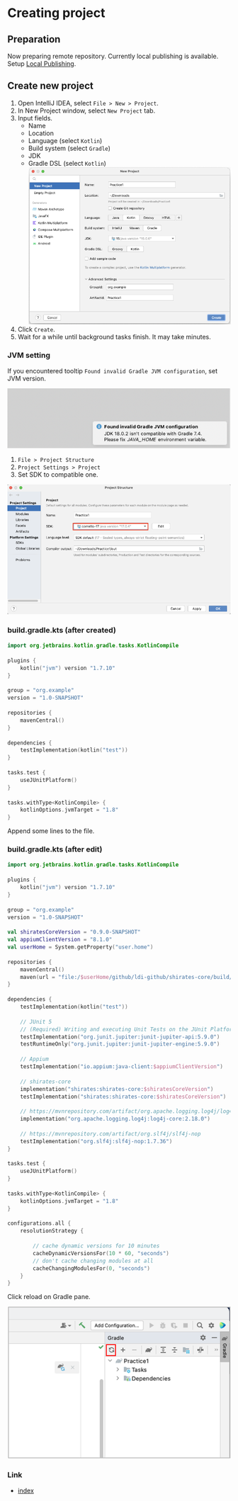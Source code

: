 # Creating project

## Preparation

Now preparing remote repository. Currently local publishing is available.
Setup [Local Publishing](../../advanced/local_publishing.md).

## Create new project

1. Open IntelliJ IDEA, select `File > New > Project`.
1. In New Project window, select `New Project` tab.
1. Input fields.
    - Name
    - Location
    - Language (select `Kotlin`)
    - Build system (select `Gradle`)
    - JDK
    - Gradle DSL (select `Kotlin`)
      <br>![](../_images/new_project.png)
1. Click `Create`.
1. Wait for a while until background tasks finish. It may take minutes.

### JVM setting

If you encountered tooltip `Found invalid Gradle JVM configuration`, set JVM version.

![](../_images/invalid_gradle_jvm_configuration.png)

1. `File > Project Structure`
2. `Project Settings > Project`
3. Set SDK to compatible one.

![](../_images/project_sdk.png)

### build.gradle.kts (after created)

```kotlin
import org.jetbrains.kotlin.gradle.tasks.KotlinCompile

plugins {
    kotlin("jvm") version "1.7.10"
}

group = "org.example"
version = "1.0-SNAPSHOT"

repositories {
    mavenCentral()
}

dependencies {
    testImplementation(kotlin("test"))
}

tasks.test {
    useJUnitPlatform()
}

tasks.withType<KotlinCompile> {
    kotlinOptions.jvmTarget = "1.8"
}
```

Append some lines to the file.

### build.gradle.kts (after edit)

```kotlin
import org.jetbrains.kotlin.gradle.tasks.KotlinCompile

plugins {
    kotlin("jvm") version "1.7.10"
}

group = "org.example"
version = "1.0-SNAPSHOT"

val shiratesCoreVersion = "0.9.0-SNAPSHOT"
val appiumClientVersion = "8.1.0"
val userHome = System.getProperty("user.home")

repositories {
    mavenCentral()
    maven(url = "file:/$userHome/github/ldi-github/shirates-core/build/repository")
}

dependencies {
    testImplementation(kotlin("test"))

    // JUnit 5
    // (Required) Writing and executing Unit Tests on the JUnit Platform
    testImplementation("org.junit.jupiter:junit-jupiter-api:5.9.0")
    testRuntimeOnly("org.junit.jupiter:junit-jupiter-engine:5.9.0")

    // Appium
    testImplementation("io.appium:java-client:$appiumClientVersion")

    // shirates-core
    implementation("shirates:shirates-core:$shiratesCoreVersion")
    testImplementation("shirates:shirates-core:$shiratesCoreVersion")

    // https://mvnrepository.com/artifact/org.apache.logging.log4j/log4j-core
    implementation("org.apache.logging.log4j:log4j-core:2.18.0")

    // https://mvnrepository.com/artifact/org.slf4j/slf4j-nop
    testImplementation("org.slf4j:slf4j-nop:1.7.36")
}

tasks.test {
    useJUnitPlatform()
}

tasks.withType<KotlinCompile> {
    kotlinOptions.jvmTarget = "1.8"
}

configurations.all {
    resolutionStrategy {

        // cache dynamic versions for 10 minutes
        cacheDynamicVersionsFor(10 * 60, "seconds")
        // don't cache changing modules at all
        cacheChangingModulesFor(0, "seconds")
    }
}
```

Click reload on Gradle pane.

![](../_images/gradle_refresh.png)

### Link

- [index](../../index.md)

